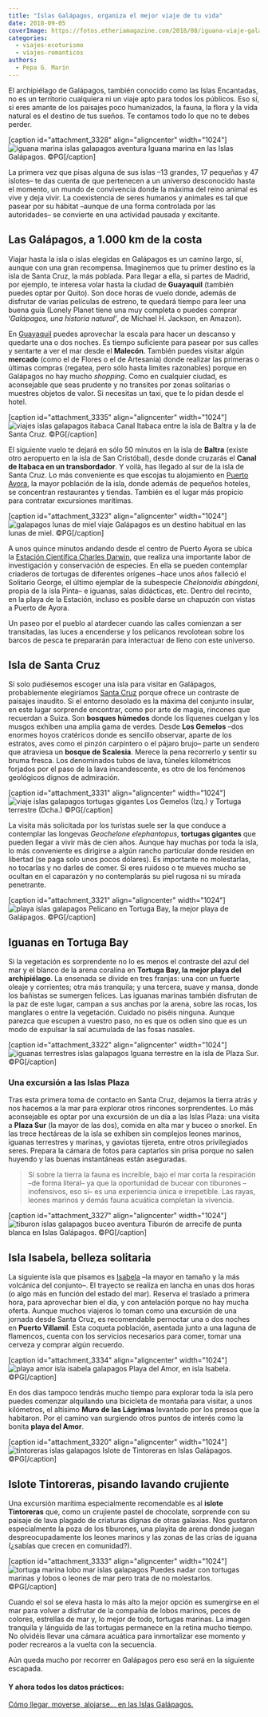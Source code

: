 ```yaml
---
title: "Islas Galápagos, organiza el mejor viaje de tu vida"
date: 2018-09-05
coverImage: https://fotos.etheriamagazine.com/2018/08/iguana-viaje-galapagos-e1653807995591.jpg
categories: 
  - viajes-ecoturismo
  - viajes-romanticos
authors: 
  - Pepa G. Marín
---
```


El archipiélago de Galápagos, también conocido como las Islas Encantadas, no es un 
territorio cualquiera ni un viaje apto para todos los públicos. Eso sí, si eres amante 
de los paisajes poco humanizados, la fauna, la flora y la vida natural es el destino de 
tus sueños. Te contamos todo lo que no te debes perder. 

\[caption id="attachment\_3328" align="aligncenter" width="1024"\]![iguana marina islas galapagos aventura](https://fotos.etheriamagazine.com/2018/08/iguana-viaje-galapagos.jpg "Iguana marina en las Islas Galápagos.") Iguana marina en las Islas Galápagos. ©PG\[/caption\]

La primera vez que pisas alguna de sus islas –13 grandes, 17 pequeñas y 47 islotes– te 
das cuenta de que pertenecen a un universo desconocido hasta el momento, un mundo de 
convivencia donde la máxima del reino animal es vive y deja vivir. La coexistencia de 
seres humanos y animales es tal que pasear por su hábitat –aunque de una forma 
controlada por las autoridades– se convierte en una actividad pausada y excitante. 

## Las Galápagos, a 1.000 km de la costa

Viajar hasta la isla o islas elegidas en Galápagos es un camino largo, sí, aunque con 
una gran recompensa. Imaginemos que tu primer destino es la isla de Santa Cruz, la más 
poblada. Para llegar a ella, si partes de Madrid, por ejemplo, te interesa volar hasta 
la ciudad de **Guayaquil** (también puedes optar por Quito). Son doce horas de vuelo 
donde, además de disfrutar de varias películas de estreno, te quedará tiempo para leer 
una buena guía (Lonely Planet tiene una muy completa o puedes comprar ‘_Galápagos, una 
historia natural’_, de Michael H. Jackson, en Amazon). 

En [Guayaquil](http://www.guayaquilesmidestino.com/) puedes aprovechar la escala para 
hacer un descanso y quedarte una o dos noches. Es tiempo suficiente para pasear por sus 
calles y sentarte a ver el mar desde el **Malecón**. También puedes visitar algún 
**mercado** (como el de Flores o el de Artesanía) donde realizar las primeras o últimas 
compras (regatea, pero sólo hasta límites razonables) porque en Galápagos no hay mucho 
_shopping_. Como en cualquier ciudad, es aconsejable que seas prudente y no transites 
por zonas solitarias o muestres objetos de valor. Si necesitas un taxi, que te lo pidan 
desde el hotel. 

\[caption id="attachment\_3335" align="aligncenter" width="1024"\]![viajes islas galapagos itabaca](https://fotos.etheriamagazine.com/2018/08/galapagos-Canal-Itabaca.jpg "Canal Itabaca entre la isla de Baltra y la de Santa Cruz.") Canal Itabaca entre la isla de Baltra y la de Santa Cruz. ©PG\[/caption\]

El siguiente vuelo te dejará en sólo 50 minutos en la isla de **Baltra** (existe otro 
aeropuerto en la isla de San Cristóbal), desde donde cruzarás el **Canal de Itabaca en 
un transbordador**. Y voilà, has llegado al sur de la isla de Santa Cruz. Lo más 
conveniente es que escojas tu alojamiento en [Puerto 
Ayora](https://ecuador.travel/es/destination/galapagos-islands-ecuador/puerto-ayora/), 
la mayor población de la isla, donde además de pequeños hoteles, se concentran 
restaurantes y tiendas. También es el lugar más propicio para contratar excursiones 
marítimas. 

\[caption id="attachment\_3323" align="aligncenter" width="1024"\]![galapagos lunas de miel viaje](https://fotos.etheriamagazine.com/2018/08/viaje-galapagos-Plaza-Sur.jpg "Galápagos es un destino habitual en las lunas de miel.") Galápagos es un destino habitual en las lunas de miel. ©PG\[/caption\]

A unos quince minutos andando desde el centro de Puerto Ayora se ubica la [Estación 
Científica Charles Darwin](https://www.darwinfoundation.org/es/nosotros/eccd), que 
realiza una importante labor de investigación y conservación de especies. En ella se 
pueden contemplar criaderos de tortugas de diferentes orígenes –hace unos años falleció 
el Solitario George, el último ejemplar de la subespecie _Chelonoidis abingdoni_, propia 
de la isla Pinta– e iguanas, salas didácticas, etc. Dentro del recinto, en la playa de 
la Estación, incluso es posible darse un chapuzón con vistas a Puerto de Ayora. 

Un paseo por el pueblo al atardecer cuando las calles comienzan a ser transitadas, las 
luces a encenderse y los pelícanos revolotean sobre los barcos de pesca te prepararán 
para interactuar de lleno con este universo. 

## Isla de Santa Cruz

Si solo pudiésemos escoger una isla para visitar en Galápagos, probablemente elegiríamos [Santa 
Cruz](https://ecuador.travel/es/destination/galapagos-islands-ecuador/isla-santa-cruz/) 
porque ofrece un contraste de paisajes inaudito. Si el entorno desolado es la máxima del 
conjunto insular, en este lugar sorprende encontrar, como por arte de magia, rincones 
que recuerdan a Suiza. Son **bosques húmedos** donde los líquenes cuelgan y los musgos 
exhiben una amplia gama de verdes. Desde **Los Gemelos** –dos enormes hoyos cratéricos 
donde es sencillo observar, aparte de los estratos, aves como el pinzón carpintero o el 
pájaro brujo– parte un sendero que atraviesa un **bosque de Scalesia**. Merece la pena 
recorrerlo y sentir su bruma fresca. Los denominados tubos de lava, túneles kilométricos 
forjados por el paso de la lava incandescente, es otro de los fenómenos geológicos 
dignos de admiración. 

\[caption id="attachment\_3331" align="aligncenter" width="1024"\]![viaje islas galapagos tortugas gigantes](https://fotos.etheriamagazine.com/2018/08/Los-gemelos-galapagos-tortuga.jpg "Reserva natural de Los Gemelos y Tortuga terrestre.") Los Gemelos (Izq.) y Tortuga terrestre (Dcha.) ©PG\[/caption\]

La visita más solicitada por los turistas suele ser la que conduce a contemplar las 
longevas _Geochelone elephantopus_, **tortugas gigantes** que pueden llegar a vivir más 
de cien años. Aunque hay muchas por toda la isla, lo más conveniente es dirigirse a 
algún rancho particular donde residen en libertad (se paga solo unos pocos dólares). Es 
importante no molestarlas, no tocarlas y no darles de comer. Si eres ruidoso o te mueves 
mucho se ocultan en el caparazón y no contemplarás su piel rugosa ni su mirada 
penetrante. 

\[caption id="attachment\_3321" align="aligncenter" width="1024"\]![playa islas galapagos](https://fotos.etheriamagazine.com/2018/08/viaje-excursiones-islas-galapagos.jpg "Pelícano en la playa de Tortuga Bay.") Pelícano en Tortuga Bay, la mejor playa de Galápagos. ©PG\[/caption\]

## Iguanas en Tortuga Bay

Si la vegetación es sorprendente no lo es menos el contraste del azul del mar y el 
blanco de la arena coralina en **Tortuga Bay, la mejor playa del archipiélago**. La 
ensenada se divide en tres franjas: una con un fuerte oleaje y corrientes; otra más 
tranquila; y una tercera, suave y mansa, donde los bañistas se sumergen felices. Las 
iguanas marinas también disfrutan de la paz de este lugar, campan a sus anchas por la 
arena, sobre las rocas, los manglares o entre la vegetación. Cuidado no piséis ninguna. 
Aunque parezca que escupen a vuestro paso, no es que os odien sino que es un modo de 
expulsar la sal acumulada de las fosas nasales. 

\[caption id="attachment\_3322" align="aligncenter" width="1024"\]![iguanas terrestres islas galapagos](https://fotos.etheriamagazine.com/2018/08/viaje-galapagos-plaza-sur-iguana.jpg "Iguana terrestre en la isla de Plaza Sur.") Iguana terrestre en la isla de Plaza Sur. ©PG\[/caption\]

### Una excursión a las Islas Plaza

Tras esta primera toma de contacto en Santa Cruz, dejamos la tierra atrás y nos hacemos 
a la mar para explorar otros rincones sorprendentes. Lo más aconsejable es optar por una 
excursión de un día a las Islas Plaza: una visita a **Plaza Sur** (la mayor de las dos), 
comida en alta mar y buceo o snorkel. En las trece hectáreas de la isla se exhiben sin 
complejos leones marinos, iguanas terrestres y marinas, y gaviotas tijereta, entre otros 
privilegiados seres. Prepara la cámara de fotos para captarlos sin prisa porque no salen 
huyendo y las buenas instantáneas están aseguradas. 

> Si sobre la tierra la fauna es increíble, bajo el mar corta la respiración –de forma 
> literal– ya que la oportunidad de bucear con tiburones –inofensivos, eso sí– es una 
> experiencia única e irrepetible. Las rayas, leones marinos y demás fauna acuática 
> completan la vivencia. 

\[caption id="attachment\_3327" align="aligncenter" width="1024"\]![tiburon islas galapagos buceo aventura](https://fotos.etheriamagazine.com/2018/08/tiburon-viaje-galapagos.jpg "Tiburón de arrecife de punta blanca en Islas Galápagos.") Tiburón de arrecife de punta blanca en Islas Galápagos. ©PG\[/caption\]

## Isla Isabela, belleza solitaria

La siguiente isla que pisamos es [Isabela](https://ecuador.travel/es/destination/galapagos-islands-ecuador/isabela/) 
–la mayor en tamaño y la más volcánica del conjunto–. El trayecto se realiza en lancha 
en unas dos horas (o algo más en función del estado del mar). Reserva el traslado a 
primera hora, para aprovechar bien el día, y con antelación porque no hay mucha oferta. 
Aunque muchos viajeros lo toman como una excursión de una jornada desde Santa Cruz, es 
recomendable pernoctar una o dos noches en **Puerto Villamil**. Esta coqueta población, 
asentada junto a una laguna de flamencos, cuenta con los servicios necesarios para 
comer, tomar una cerveza y comprar algún recuerdo. 

\[caption id="attachment\_3334" align="aligncenter" width="1024"\]![playa amor isla isabela galapagos](https://fotos.etheriamagazine.com/2018/08/Playa-Amor-isabela-islas-galapagos.jpg "Playa del Amor, en la isla de Isabela.") Playa del Amor, en isla Isabela. ©PG\[/caption\]

En dos días tampoco tendrás mucho tiempo para explorar toda la isla pero puedes comenzar 
alquilando una bicicleta de montaña para visitar, a unos kilómetros, el altísimo **Muro 
de las Lágrimas** levantado por los presos que la habitaron. Por el camino van surgiendo 
otros puntos de interés como la bonita **playa del Amor**. 

\[caption id="attachment\_3320" align="aligncenter" width="1024"\]![tintoreras islas galapagos](https://fotos.etheriamagazine.com/2018/08/viaje-amigas-islas-galapagos.jpg "Islote de Tintoreras en Islas Galápagos.") Islote de Tintoreras en Islas Galápagos. ©PG\[/caption\]

## Islote Tintoreras, pisando lavando crujiente

Una excursión marítima especialmente recomendable es al **islote Tintoreras** que, como 
un crujiente pastel de chocolate, sorprende con su paisaje de lava plagado de criaturas 
dignas de otras galaxias. Nos gustaron especialmente la poza de los tiburones, una 
playita de arena donde juegan despreocupadamente los leones marinos y las zonas de las 
crías de iguana (¿sabías que crecen en comunidad?). 

\[caption id="attachment\_3333" align="aligncenter" width="1024"\]![tortuga marina lobo mar islas galapagos](https://fotos.etheriamagazine.com/2018/08/tortuga-marina-lobo-mar-islas-galapagos.jpg "Puedes nadar con tortugas marinas y lobos de mar pero sin molestarlos.") Puedes nadar con tortugas marinas y lobos o leones de mar pero trata de no molestarlos. ©PG\[/caption\]

Cuando el sol se eleva hasta lo más alto la mejor opción es sumergirse en el mar para 
volver a disfrutar de la compañía de lobos marinos, peces de colores, estrellas de mar 
y, lo mejor de todo, tortugas marinas. La imagen tranquila y lánguida de las tortugas 
permanece en la retina mucho tiempo. No olvidéis llevar una cámara acuática para 
inmortalizar ese momento y poder recrearos a la vuelta con la secuencia. 

Aún queda mucho por recorrer en Galápagos pero eso será en la siguiente escapada. 

#### Y ahora todos los datos prácticos:

[Cómo llegar, moverse, alojarse... en las Islas 
Galápagos.](https://etheriamagazine.com/2018/09/29/como-organizar-un-viaje-por-libre-a-las-islas-galapagos/)
